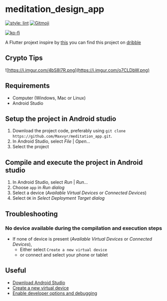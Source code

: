 # meditation_design_app

[![style: lint](https://img.shields.io/badge/style-lint-4BC0F5.svg)](https://pub.dev/packages/lint)
<a href="https://gitmoji.dev">
  <img src="https://img.shields.io/badge/gitmoji-%20😜%20😍-FFDD67.svg?style=flat-square" alt="Gitmoji">
</a>

[![ko-fi](https://ko-fi.com/img/githubbutton_sm.svg)](https://ko-fi.com/A0A72UVP8)

A Flutter projext inspire by [this](https://cdn.dribbble.com/users/5031392/screenshots/15805162/media/34b72118ee3cf549e105cc99687f50fc.png) you can find this project on [dribble](https://dribbble.com/shots/15805162-Meditation-App)


## Crypto Tips

![https://i.imgur.com/4bS8l7R.png](https://i.imgur.com/o7CLDbW.png)


## Requirements
* Computer (Windows, Mac or Linux)
* Android Studio


## Setup the project in Android studio
1. Download the project code, preferably using `git clone https://github.com/Maxvyr/meditation_app.git`.
2. In Android Studio, select *File* | *Open...*
3. Select the project
     
     
## Compile and execute the project in Android studio
1. In Android Studio, select *Run* | *Run...*
2. Choose `app` in *Run dialog*
3. Select a device (*Available Virtual Devices* or *Connected Devices*)
4. Select `OK` in *Select Deployment Target dialog*

## Troubleshooting

### No device available during the compilation and execution steps 
* If none of device is present (*Available Virtual Devices* or *Connected Devices*),
    * Either select `Create a new virtual device`
    * or connect and select your phone or tablet
     
     
## Useful
* [Download Android Studio](https://developer.android.com/studio)
* [Create a new virtual device](https://developer.android.com/studio/run/managing-avds.html)
* [Enable developer options and debugging](https://developer.android.com/studio/debug/dev-options.html#enable)
